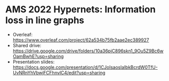 # AMS 2022 Hypernets: Information loss in line graphs

- Overleaf: https://www.overleaf.com/project/62a534b75fb2aae2ec389927
- Shared drive: https://drive.google.com/drive/folders/10a36pjC896skn1_9Ou5Z9Bc6wOamBwhE?usp=sharing
- Presentation slides: https://docs.google.com/presentation/d/1CJoIsaosIaIbkBcrdW0TfU-UvNRnYhVbwjFCFhnvlC4/edit?usp=sharing
